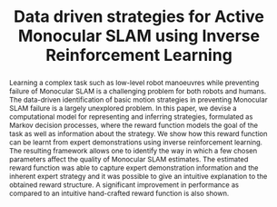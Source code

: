 ---
layout: project-page-new
title: "Data driven strategies for Active Monocular SLAM using Inverse Reinforcement Learning"
authors:
  - name: Vignesh Prasad*
    sup: 1
  - name: Rishab Jangir*
    sup: 2
  - name: Balaraman Ravindran
    sup: 3
  - name: K. Madhava Krishna
    sup: 1
affiliations:
  - name: IIIT Hyderabad, India
    link: https://robotics.iiit.ac.in
    sup: 1
  - name: Department of Physics, Indian Institute of Technology, Guwahati
    link: http://www.iitg.ernet.in/
    sup: 2
  - name: The Department of Computer Science and Engineering, Indian Institute of Technology Madras
    link: http://www.cse.iitm.ac.in/
    sup: 3
permalink: publications/2017/Prasad_Data-driven-strategies
abstract: "Learning a complex task such as low-level robot manoeuvres while preventing failure of Monocular SLAM is a challenging problem for both robots and humans. The data-driven identification of basic motion strategies in preventing Monocular SLAM failure is a largely unexplored problem. In this paper, we devise a computational model for representing and inferring strategies, formulated as Markov decision processes, where the reward function models the goal of the task as well as information about the strategy. We show how this reward function can be learnt from expert demonstrations using inverse reinforcement learning. The resulting framework allows one to identify the way in which a few chosen parameters affect the quality of Monocular SLAM estimates. The estimated reward function was able to capture expert demonstration information and the inherent expert strategy and it was possible to give an intuitive explanation to the obtained reward structure. A significant improvement in performance as compared to an intuitive hand-crafted reward function is also shown."
paper: http://www.ifaamas.org/Proceedings/aamas2017/pdfs/p1697.pdf
# iframe: https://www.youtube.com/embed/jhjskX4FQwA

---
